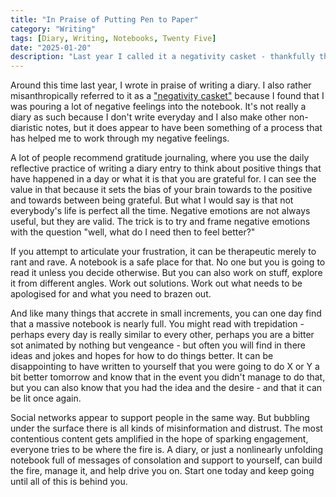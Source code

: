```yaml
---
title: "In Praise of Putting Pen to Paper"
category: "Writing"
tags: [Diary, Writing, Notebooks, Twenty Five]
date: "2025-01-20"
description: "Last year I called it a negativity casket - thankfully things have improved."
---
```


Around this time last year, I wrote in praise of writing a diary. I also rather misanthropically referred to it as a ["negativity casket"](https://mattischrome.com/posts/the-negativity-casket/) because I found that I was pouring a lot of negative feelings into the notebook. It's not really a diary as such because I don't write everyday and I also make other non-diaristic notes, but it does appear to have been something of a process that has helped me to work through my negative feelings.

A lot of people recommend gratitude journaling, where you use the daily reflective practice of writing a diary entry to think about positive things that have happened in a day or what it is that you are grateful for. I can see the value in that because it sets the bias of your brain towards to the positive and towards between being grateful. But what I would say is that not everybody's life is perfect all the time. Negative emotions are not always useful, but they are valid. The trick is to try and frame negative emotions with the question "well, what do I need then to feel better?"

If you attempt to articulate your frustration, it can be therapeutic merely to rant and rave. A notebook is a safe place for that. No one but you is going to read it unless you decide otherwise. But you can also work on stuff, explore it from different angles. Work out solutions. Work out what needs to be apologised for and what you need to brazen out. 

And like many things that accrete in small increments, you can one day find that a massive notebook is nearly full. You might read with trepidation - perhaps every day is really similar to every other, perhaps you are a bitter sot animated by nothing but vengeance - but often you will find in there ideas and jokes and hopes for how to do things better. It can be disappointing to have written to yourself that you were going to do X or Y a bit better tomorrow and know that in the event you didn't manage to do that, but you can also know that you had the idea and the desire - and that it can be lit once again.

Social networks appear to support people in the same way. But bubbling under the surface there is all kinds of misinformation and distrust. The most contentious content gets amplified in the hope of sparking engagement, everyone tries to be where the fire is. A diary, or just a nonlinearly unfolding notebook full of messages of consolation and support to yourself, can build the fire, manage it, and help drive you on. Start one today and keep going until all of this is behind you. 